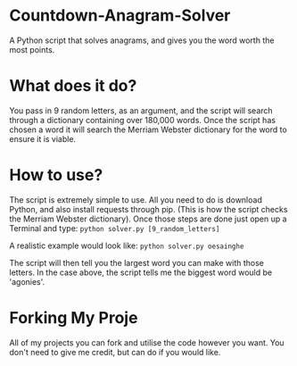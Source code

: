 # Countdown-Anagram-Solver
A Python script that solves anagrams, and gives you the word worth the most points.

# What does it do?
You pass in 9 random letters, as an argument, and the script will search through a dictionary containing over 180,000 words. Once the script has chosen a word it will search the Merriam Webster dictionary for the word to ensure it is viable.

# How to use?
The script is extremely simple to use. All you need to do is download Python, and also install requests through pip. (This is how the script checks the Merriam Webster dictionary). Once those steps are done just open up a Terminal and type:
`python solver.py [9_random_letters]`

A realistic example would look like:
`python solver.py oesainghe`

The script will then tell you the largest word you can make with those letters. In the case above, the script tells me the biggest word would be 'agonies'.

# Forking My Proje

All of my projects you can fork and utilise the code however you want. You don't need to give me credit, but can do if you would like.


